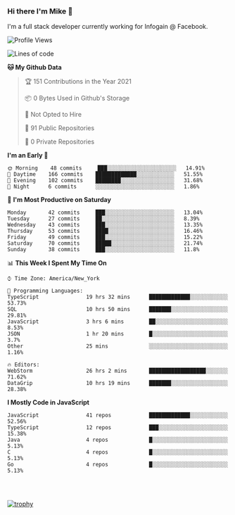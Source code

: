### Hi there I'm Mike 👋
I'm a full stack developer currently working for Infogain @ Facebook.

<!--START_SECTION:waka-->
![Profile Views](http://img.shields.io/badge/Profile%20Views-0-blue)

![Lines of code](https://img.shields.io/badge/From%20Hello%20World%20I%27ve%20Written-1.2%20million%20lines%20of%20code-blue)

**🐱 My Github Data** 

> 🏆 151 Contributions in the Year 2021
 > 
> 📦 0 Bytes Used in Github's Storage 
 > 
> 🚫 Not Opted to Hire
 > 
> 📜 91 Public Repositories 
 > 
> 🔑 0 Private Repositories  
 > 
**I'm an Early 🐤** 

```text
🌞 Morning    48 commits     ███░░░░░░░░░░░░░░░░░░░░░░   14.91% 
🌆 Daytime    166 commits    █████████████░░░░░░░░░░░░   51.55% 
🌃 Evening    102 commits    ████████░░░░░░░░░░░░░░░░░   31.68% 
🌙 Night      6 commits      ░░░░░░░░░░░░░░░░░░░░░░░░░   1.86%

```
📅 **I'm Most Productive on Saturday** 

```text
Monday       42 commits     ███░░░░░░░░░░░░░░░░░░░░░░   13.04% 
Tuesday      27 commits     ██░░░░░░░░░░░░░░░░░░░░░░░   8.39% 
Wednesday    43 commits     ███░░░░░░░░░░░░░░░░░░░░░░   13.35% 
Thursday     53 commits     ████░░░░░░░░░░░░░░░░░░░░░   16.46% 
Friday       49 commits     ███░░░░░░░░░░░░░░░░░░░░░░   15.22% 
Saturday     70 commits     █████░░░░░░░░░░░░░░░░░░░░   21.74% 
Sunday       38 commits     ███░░░░░░░░░░░░░░░░░░░░░░   11.8%

```


📊 **This Week I Spent My Time On** 

```text
⌚︎ Time Zone: America/New_York

💬 Programming Languages: 
TypeScript               19 hrs 32 mins      █████████████░░░░░░░░░░░░   53.73% 
SQL                      10 hrs 50 mins      ███████░░░░░░░░░░░░░░░░░░   29.81% 
JavaScript               3 hrs 6 mins        ██░░░░░░░░░░░░░░░░░░░░░░░   8.53% 
JSON                     1 hr 20 mins        █░░░░░░░░░░░░░░░░░░░░░░░░   3.7% 
Other                    25 mins             ░░░░░░░░░░░░░░░░░░░░░░░░░   1.16%

🔥 Editors: 
WebStorm                 26 hrs 2 mins       ██████████████████░░░░░░░   71.62% 
DataGrip                 10 hrs 19 mins      ███████░░░░░░░░░░░░░░░░░░   28.38%

```

**I Mostly Code in JavaScript** 

```text
JavaScript               41 repos            █████████████░░░░░░░░░░░░   52.56% 
TypeScript               12 repos            ███░░░░░░░░░░░░░░░░░░░░░░   15.38% 
Java                     4 repos             █░░░░░░░░░░░░░░░░░░░░░░░░   5.13% 
C                        4 repos             █░░░░░░░░░░░░░░░░░░░░░░░░   5.13% 
Go                       4 repos             █░░░░░░░░░░░░░░░░░░░░░░░░   5.13%

```



<!--END_SECTION:waka-->

##### &nbsp;
[![trophy](https://github-profile-trophy.vercel.app/?username=uptonm&theme=dracula)](https://github.com/ryo-ma/github-profile-trophy)
